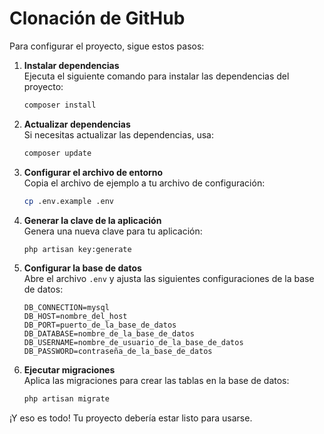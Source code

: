 # Clonación de GitHub

Para configurar el proyecto, sigue estos pasos:

1. **Instalar dependencias**  
   Ejecuta el siguiente comando para instalar las dependencias del proyecto:

    ```bash
    composer install
    ```

2. **Actualizar dependencias**  
   Si necesitas actualizar las dependencias, usa:

    ```bash
    composer update
    ```

3. **Configurar el archivo de entorno**  
   Copia el archivo de ejemplo a tu archivo de configuración:

    ```bash
    cp .env.example .env
    ```

4. **Generar la clave de la aplicación**  
   Genera una nueva clave para tu aplicación:

    ```bash
    php artisan key:generate
    ```

5. **Configurar la base de datos**  
   Abre el archivo `.env` y ajusta las siguientes configuraciones de la base de datos:

    ```plaintext
    DB_CONNECTION=mysql
    DB_HOST=nombre_del_host
    DB_PORT=puerto_de_la_base_de_datos
    DB_DATABASE=nombre_de_la_base_de_datos
    DB_USERNAME=nombre_de_usuario_de_la_base_de_datos
    DB_PASSWORD=contraseña_de_la_base_de_datos
    ```

6. **Ejecutar migraciones**  
   Aplica las migraciones para crear las tablas en la base de datos:

    ```bash
    php artisan migrate
    ```

¡Y eso es todo! Tu proyecto debería estar listo para usarse.
